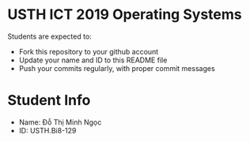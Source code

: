USTH ICT 2019 Operating Systems
=====================================

Students are expected to:

* Fork this repository to your github account
* Update your name and ID to this README file
* Push your commits regularly, with proper commit messages

Student Info
=======================

* Name: Đỗ Thị Minh Ngọc
* ID: USTH.Bi8-129


